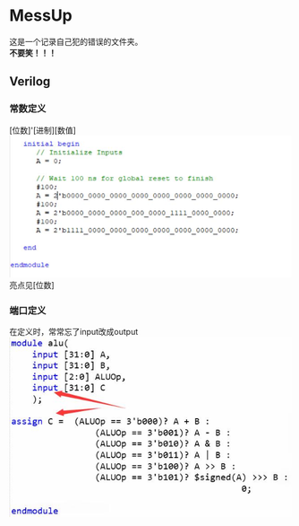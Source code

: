 # MessUp

这是一个记录自己犯的错误的文件夹。  
**不要笑！！！**

## Verilog

### 常数定义

[位数]'[进制][数值]
![const](/MessUp/Verilog-1-literal.jpg)
亮点见[位数]

### 端口定义

在定义时，常常忘了input改成output
![ports_error](/MessUp/Verilog-2-ports_error.jpg)
